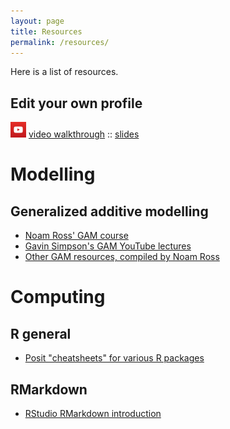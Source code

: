 ```yaml
---
layout: page
title: Resources
permalink: /resources/
---
```


Here is a list of resources.

## Edit your own profile
![](img/youtube.png) [video walkthrough](https://youtu.be/mu9UgfF2ft4) :: [slides](files/Github.pptx)

# Modelling

## Generalized additive modelling

- [Noam Ross' GAM course](https://noamross.github.io/gams-in-r-course/)
- [Gavin Simpson's GAM YouTube lectures](https://www.youtube.com/watch?v=sgw4cu8hrZM)
- [Other GAM resources, compiled by Noam Ross](https://github.com/noamross/gam-resources)

# Computing

## R general

- [Posit "cheatsheets" for various R packages](https://posit.co/resources/cheatsheets/)

## RMarkdown

- [RStudio RMarkdown introduction](https://rmarkdown.rstudio.com/articles_intro.html)




